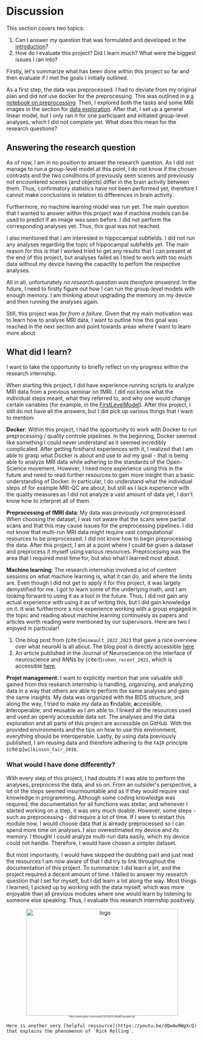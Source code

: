 # Discussion

This section covers two topics: 

1. Can I answer my question that was formulated and developed in the [introduction](data_set.md)?
2. How do I evaluate this project? Did I learn much? What were the biggest issues I ran into?

Firstly, let's summarize what has been done within this project so far and then evaluate if I met the goals I initially outlined.

As a first step, the data was preprocessed. I had to deviate from my original plan and did not use docker for the preprocessing. This was outlined in a [a notebook on preprocessing](../code/preprocessing.ipynb). Then, I explored both the tasks and some MRI images in the section for [data exploration](../code/data_exploration.ipynb). After that, I set up a general linear model, but I only ran it for one participant and initiated group-level analyses, which I did not complete yet. What does this mean for the research questions?

## Answering the research question
As of now, I am in no position to answer the research question. As I did not manage to run a group-level model at this point, I do not know if the chosen contrasts and the two conditions of previously seen scenes and previously not encountered scenes (and objects) differ in the brain activity between them. Thus, confirmatory statistics have not been performed yet, therefore I cannot make conclusions in relation to differences in brain activity. 

Furthermore, no machine learning model was run yet. The main question that I wanted to answer within this project was if machine models can be used to predict if an image was seen before. I did not perform the corresponding analyses yet. Thus, this goal was not reached.

I also mentioned that I am interested in hippocampal subfields. I did not run any analyses regarding the topic of hippocampal subfields yet. The main reason for this is that I worked tried to get any results that I can present at the end of this project, but analyses failed as I tried to work with too much data without my device having the capactity to perfom the respective analyses.

All in all, unfortunately *no research question was therefore answered*. In the future, I need to firstly figure out how I can run the group-level models with enough memory. I am thinking about upgrading the memory on my device and then running the analyses again.

Still, this project was *far from a failure*. Given that my main motivation was to learn how to analyse MRI data, I want to outline how this goal was reached in the next section and point towards areas where I want to learn more about. 

## What did I learn?

I want to take the opportunity to briefly reflect on my progress within the research internship. 

When starting this project, I did have experience running scripts to analyze MRI data from a previous seminar on fMRI. I did not know what the individual steps meant, what they referred to, and why one would change certain variables (for example, in the [FirstLevelModel](https://nilearn.github.io/dev/modules/generated/nilearn.glm.first_level.FirstLevelModel.html)). After this project, I still do not have all the answers, but I did pick up various things that I want to mention:

**Docker**: Within this project, I had the opportunity to work with Docker to run preprocessing / quality controle pipelines. In the beginning, Docker seemed like something I could never understand as it seemed incredibly complicated. After getting firsthand experiences with it, I realized that I am able to grasp what Docker is about and use to aid my goal - that is being able to analyze MRI data while adhering to the standards of the Open-Science movement.  However, I need more experience using this in the future and need to read further resources to gain more insight than a basic understanding of Docker. In particular, I do understand what the individual steps of for example MRI-QC are about, but still as I lack experience with the quality measures as I did not analyze a vast amount of data yet, I don't know how to interpret all of them. 

**Preprocessing of fMRI data**: My data was previously not preprocessed. When choosing the dataset, I was not aware that the scans were partial scans and that this may cause issues for the preprocessing pipelines. I did not know that multi-run MRI data might require vast computational resources to be preprocessed. I did not know how to begin preprocessing the data. After this project, I am at a point where I could be given a dataset and preprocess it myself using various resources. Preprocessing was the area that I required most time for, but also what I learned most about. 

**Machine learning**: The research internship involved a lot of content sessions on what machine learning is, what it can do, and where the limits are. Even though I did not get to apply it for this project, it was largely demystified for me. I got to learn some of the underlying math, and I am looking forward to using it as a tool in the future. Thus, I did not gain any actual experience with using it as of writing this, but I did gain knowledge on it. It was furthermore a nice experience working with a group engaged in the topic and reading about machine learning continuesly as papers and articles worth reading were mentioned by our supervisors. Here are two I enjoyed in particular! 

1. One blog post from {cite:t}`mineault_2022_2023` that gave a nice overview over what neuroAI is all about. The blog post is directly accessible [here](https://xcorr.net/2023/01/01/2022-in-review-neuroai-comes-of-age/).
2. An article published in the Journal of Neuroscience on the interface of neuroscience and ANNs by {cite:t}`cohen_recent_2022`, which is accessible [here](https://www.jneurosci.org/content/42/45/8514?rss=1).

**Projet management**: I want to explicitly mention that one valuable skill gained from this research internship is handling, organizing, and analyzing data in a way that others are able to perform the same analyses and gain the same insights. My data was organized with the BIDS structure, and along the way, I tried to make my data as **f**indable, **a**ccessible, **i**nteroperable, and **r**eusable as I am able to. I linked all the resources used and used an openly accessible data set. The analyses and the data exploration and all parts of this project are accessible on GitHub. With the provided environments and the tips on how to use this environment, everything should be interoperable. Lastly, by using data previously published, I am reusing data and therefore adhering to the `FAIR` principle {cite:p}`wilkinson_fair_2016`.

### What would I have done differently?

With every step of this project, I had doubts if I was able to perform the analyses, preprocess the data, and so on. From an outsider's perspective, a lot of the steps seemed insurmountable and as if they would require vast knowledge in programming. Although some coding knowledge was required, the documentation for all functions was stellar, and whenever I started working on a step, it was very much doable. However, some steps - such as preprocessing - did require a lot of time. If I were to restart this module now, I would choose data that is already preprocessed so I can spend more time on analyses. I also overestimated my device and its memory. I thought I could analyze multi-run data easily, which my device could not handle. Therefore, I would have chosen a simpler dataset.

But most importantly, I would have skipped the doubting part and just read the resources I am now aware of that I did try to link throughout the documentation of this project. To summarize: I did learn a lot, and the project required a decent amount of time. I failed to answer my research question that I set for myself, but I did learn a lot along the way. Most things I learned, I picked up by working with the data myself, which was more enjoyable than all previous modules where one would learn by listening to someone else speaking. Thus, I evaluate this research internship positively.



<center><img src="https://media.giphy.com/media/XCXOOR22U4RtwBTnve/giphy.gif" alt="logo" title="Github" width="400" height="280" /></center>
<center><sub><sup><sub><sup><sup>https://media.giphy.com/media/XCXOOR22U4RtwBTnve/giphy.gif </sup></sup></sub></sup></sub></center>


```{toggle}
Here is another very [helpful ressource](https://youtu.be/dQw4w9WgXcQ) that explains the phenomenon of `Rick Rolling`.
```